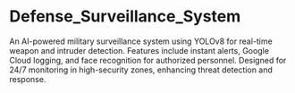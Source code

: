 # Defense_Surveillance_System
An AI-powered military surveillance system using YOLOv8 for real-time weapon and intruder detection. Features include instant alerts, Google Cloud logging, and face recognition for authorized personnel. Designed for 24/7 monitoring in high-security zones, enhancing threat detection and response.
